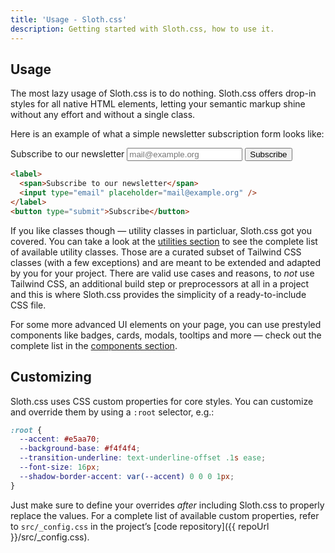 ```yaml
---
title: 'Usage - Sloth.css'
description: Getting started with Sloth.css, how to use it.
---
```


## Usage

The most lazy usage of Sloth.css is to do nothing. Sloth.css offers drop-in styles for all native HTML elements, letting your semantic markup shine without any effort and without a single class.

Here is an example of what a simple newsletter subscription form looks like:

<div class="demo">
  <label>
    <span>Subscribe to our newsletter</span>
    <input type="email" placeholder="mail@example.org" />
  </label>
  <button type="submit">Subscribe</button>
</div>

```html
<label>
  <span>Subscribe to our newsletter</span>
  <input type="email" placeholder="mail@example.org" />
</label>
<button type="submit">Subscribe</button>
```

If you like classes though &mdash; utility classes in particluar, Sloth.css got you covered. You can take a look at the [utilities section](/utilities/border) to see the complete list of available utility classes. Those are a curated subset of Tailwind CSS classes (with a few exceptions) and are meant to be extended and adapted by you for your project. There are valid use cases and reasons, to _not_ use Tailwind CSS, an additional build step or preprocessors at all in a project and this is where Sloth.css provides the simplicity of a ready-to-include CSS file.

For some more advanced UI elements on your page, you can use prestyled components like badges, cards, modals, tooltips and more &mdash; check out the complete list in the [components section](/components/badge).

## Customizing

Sloth.css uses CSS custom properties for core styles. You can customize and override them by using a `:root` selector, e.g.:

```css
:root {
  --accent: #e5aa70;
  --background-base: #f4f4f4;
  --transition-underline: text-underline-offset .1s ease;
  --font-size: 16px;
  --shadow-border-accent: var(--accent) 0 0 0 1px;
}
```

Just make sure to define your overrides _after_ including Sloth.css to properly replace the values. For a complete list of available custom properties, refer to `src/_config.css` in the project’s [code repository]({{ repoUrl }}/src/_config.css).

